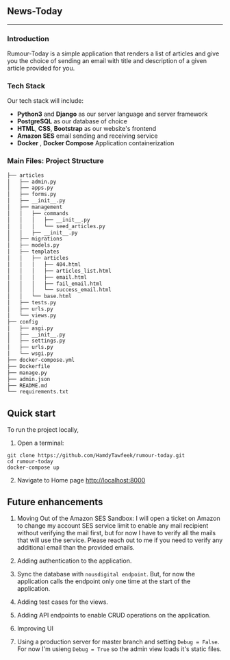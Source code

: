 ## News-Today

-----

### Introduction

Rumour-Today is a simple application that renders a list of articles and give you the choice of sending an email with 
title and description of a given article provided for you.

### Tech Stack

Our tech stack will include:

* **Python3** and **Django** as our server language and server framework
* **PostgreSQL** as our database of choice
* **HTML**, **CSS**, **Bootstrap** as our website's frontend
* **Amazon SES** email sending and receiving service
* **Docker** , **Docker Compose** Application containerization 


### Main Files: Project Structure
```sh
├── articles
│   ├── admin.py
│   ├── apps.py
│   ├── forms.py
│   ├── __init__.py
│   ├── management
│   │   ├── commands
│   │   │   ├── __init__.py
│   │   │   └── seed_articles.py
│   │   ├── __init__.py
│   ├── migrations
│   ├── models.py
│   ├── templates
│   │   ├── articles
│   │   │   ├── 404.html
│   │   │   ├── articles_list.html
│   │   │   ├── email.html
│   │   │   ├── fail_email.html
│   │   │   └── success_email.html
│   │   └── base.html
│   ├── tests.py
│   ├── urls.py
│   └── views.py
├── config
│   ├── asgi.py
│   ├── __init__.py
│   ├── settings.py
│   ├── urls.py
│   └── wsgi.py
├── docker-compose.yml
├── Dockerfile
├── manage.py
├── admin.json
├── README.md
└── requirements.txt
```

## Quick start

To run the project locally,

1. Open a terminal:
  ```shell
  git clone https://github.com/HamdyTawfeek/rumour-today.git
  cd rumour-today
  docker-compose up
  ```

2. Navigate to Home page [http://localhost:8000](http://localhost:8000)


## Future enhancements

1. Moving Out of the Amazon SES Sandbox: I will open a ticket on Amazon to change my account SES service limit to enable any mail recipient without verifying the mail first, but for now I have to verify all the mails that will use the service. Please reach out to me if you need to verify any additional email than the provided emails.

2. Adding authentication to the application.
3. Sync the database with `nousdigital endpoint`. But, for now the application calls the endpoint only one time at the start of the application.
4. Adding test cases for the views.
5. Adding API endpoints to enable CRUD operations on the application.
6. Improving UI
7. Using a production server for master branch and setting `Debug = False`. For now I'm usieng `Debug = True` so the admin view loads it's static files.

